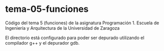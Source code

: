 # tema-05-funciones
 Código del tema 5 (funciones) de la asignatura Programación 1. Escuela de Ingeniería y Arquitectura de la Universidad de Zaragoza

 El directorio está configurado para poder ser depurado utilizando el compilador
 g++ y el depurador gdb.
